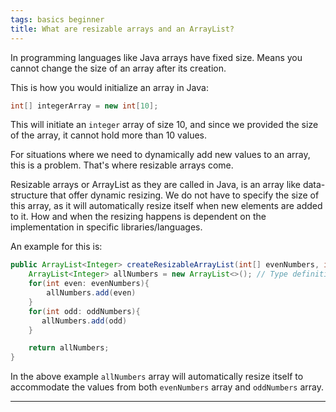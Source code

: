 ```yaml
---
tags: basics beginner
title: What are resizable arrays and an ArrayList?
---
```


In programming languages like Java arrays have fixed size. Means you cannot change the size of an array after its creation.

This is how you would initialize an array in Java:
```java
int[] integerArray = new int[10];
```

This will initiate an `integer` array of size 10, and since we provided the size of the array, it cannot hold more than 10 values.

For situations where we need to dynamically add new values to an array, this is a problem. That's where resizable arrays come.

Resizable arrays or ArrayList as they are called in Java, is an array like data-structure that offer dynamic resizing. We do not have to specify the size of this array, as it will automatically resize itself when new elements are added to it. How and when the resizing happens is dependent on the implementation in specific libraries/languages.

An example for this is:

```java
public ArrayList<Integer> createResizableArrayList(int[] evenNumbers, int[] oddNumbers){
    ArrayList<Integer> allNumbers = new ArrayList<>(); // Type definition can be skipped in the constructur because it is inferred from the declaration part
    for(int even: evenNumbers){
        allNumbers.add(even)
    }
    for(int odd: oddNumbers){
       allNumbers.add(odd)
    }

    return allNumbers;
}
```

In the above example `allNumbers` array will automatically resize itself to accommodate the values from both `evenNumbers` array and `oddNumbers` array.

<!--more-->

---
